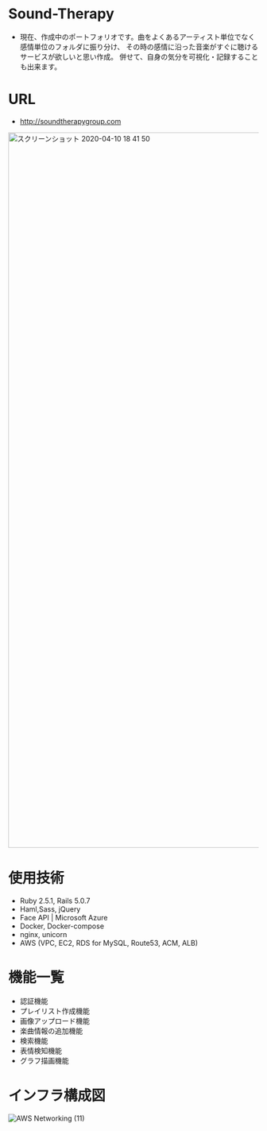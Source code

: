 # Sound-Therapy
- 現在、作成中のポートフォリオです。曲をよくあるアーティスト単位でなく感情単位のフォルダに振り分け、
その時の感情に沿った音楽がすぐに聴けるサービスが欲しいと思い作成。
併せて、自身の気分を可視化・記録することも出来ます。
# URL
- http://soundtherapygroup.com
<img width="1440" alt="スクリーンショット 2020-04-10 18 41 50" src="https://user-images.githubusercontent.com/59190800/78981512-05563e80-7b5b-11ea-98f4-1fc2e3b9fe19.png">

# 使用技術
- Ruby 2.5.1, Rails 5.0.7
- Haml,Sass, jQuery
- Face API | Microsoft Azure
- Docker, Docker-compose
- nginx, unicorn
- AWS (VPC, EC2, RDS for MySQL, Route53, ACM, ALB)

# 機能一覧
- 認証機能
- プレイリスト作成機能
- 画像アップロード機能
- 楽曲情報の追加機能
- 検索機能
- 表情検知機能
- グラフ描画機能

# インフラ構成図
![AWS Networking (11)](https://user-images.githubusercontent.com/59190800/79742737-3d6d3680-833e-11ea-9a1d-fa3cc67f1950.png)
